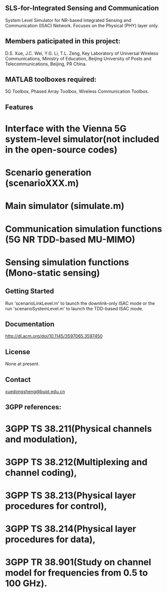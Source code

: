 ## SLS-for-Integrated Sensing and Communication
System Level Simulator for NR-based Integrated Sensing and Communication (ISAC) Network.
Focuses on the Physical (PHY) layer only.

## Members paticipated in this project:
D.S. Xue, J.C. Wei, Y.G. Li, T.L. Zeng, 
Key Laboratory of Universal Wireless Communications, Ministry of Education,
Beijing University of Posts and Telecommunications,
Beijing, PR China.


## MATLAB toolboxes required: 
5G Toolbox, Phased Array Toolbox, Wireless Communication Toolbox.


## Features
# Interface with the Vienna 5G system-level simulator(not included in the open-source codes)
# Scenario generation (scenarioXXX.m)
# Main simulator (simulate.m)
# Communication simulation functions (5G NR TDD-based MU-MIMO)
# Sensing simulation functions (Mono-static sensing)


## Getting Started
Run 'scenarioLinkLevel.m' to launch the downlink-only ISAC mode or the run 'scenarioSystemLevel.m' to launch the TDD-based ISAC mode.


## Documentation
http://dl.acm.org/doi/10.1145/3597065.3597450


## License
None at present.


## Contact
xuedongsheng@bupt.edu.cn


## 3GPP references:
# 3GPP TS 38.211(Physical channels and modulation), 
# 3GPP TS 38.212(Multiplexing and channel coding), 
# 3GPP TS 38.213(Physical layer procedures for control), 
# 3GPP TS 38.214(Physical layer procedures for data), 
# 3GPP TR 38.901(Study on channel model for frequencies from 0.5 to 100 GHz).
